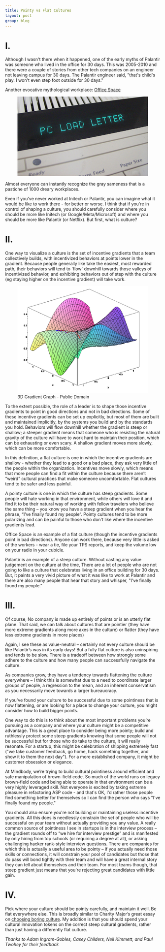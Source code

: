 ```yaml
---
title: Pointy vs Flat Cultures
layout: post
group: blog
---
```


# I.

Although I wasn't there when it happened, one of the early myths of Palantir was someone who lived in the office for 30 days. This was 2005-2010 and there were a couple of stories from other tech companies on an engineer not leaving campus for 30 days. The Palantir engineer said, "that's child's play. I won't even step foot outside for 30 days."

Another evocative mythological workplace: [Office Space](https://en.wikipedia.org/wiki/Office_Space)

<figure>
    <img src="/img/pc-load-letter.jpg" />
</figure>

Almost everyone can instantly recognize the gray sameness that is a pastiche of 1000 dreary workplaces.

Even if you've never worked at Initech or Palantir, you can imagine what it would be like to work there - for better or worse. I think that if you're in control of shaping a culture, you should carefully consider where you should be more like Initech (or Google/Meta/Microsoft) and where you should be more like Palantir (or Netflix). But first, what is culture?

# II.

One way to visualize a culture is the set of incentive gradients that a team collectively builds, with incentivized behaviors at points lower in the gradient. Because people generally like take the easiest, most rewarded path, their behaviors will tend to 'flow' downhill towards those valleys of incentivized behavior, and exhibiting behaviors out of step with the culture (eg staying higher on the incentive gradient) will take work.

<figure>
    <img src="/img/gradient_ascent.png" />
    <figcaption>3D Gradient Graph - Public Domain</figcaption>
</figure>

To the extent possible, the role of a leader is to shape those incentive gradients to point in good directions and not in bad directions. Some of these incentive gradients can be set up explicitly, but most of them are built and maintained implicitly, by the systems you build and by the standards you hold. Behaviors will flow downhill whether the gradient is steep or shallow; a steeper gradient means that someone who is resisting the natural gravity of the culture will have to work hard to maintain their position, which can be exhausting or even scary. A shallow gradient moves more slowly, which can be more comfortable.

In this definition, a flat culture is one in which the incentive gradients are shallow - whether they lead to a good or a bad place, they ask very little of the people within the organization. Incentives move slowly, which means that more people can find a fit within the culture because there aren’t “weird” cultural practices that make someone uncomfortable. Flat cultures tend to be safer and less painful.

A pointy culture is one in which the culture has steep gradients. Some people will hate working in that environment, while others will love it and find it to be their natural way of working with fellow travelers who believe the same thing – you know you have a steep gradient when you hear the phrase, “I’ve finally found my people”. Pointy cultures tend to be more polarizing and can be painful to those who don't like where the incentive gradients lead.

Office Space is an example of a flat culture (though the incentive gradients point in bad directions). Anyone can work there, because very little is asked of the workers - wear a tie, file your TPS reports, and keep the volume low on your radio in your cubicle.

Palantir is an example of a steep culture. Without casting any value judgement on the culture at the time, There are a lot of people who are not going to like a culture that celebrates living in an office building for 30 days. But, it paints a very vivid picture of what it was like to work at Palantir and there are also many people that hear that story and whisper, "I've finally found my people."

# III.

Of course, No company is made up entirely of points or is an utterly flat plane. That said, we can talk about cultures that are pointier (they have more extreme gradients along more axes in the culture) or flatter (they have less extreme gradients in more places)

Again, I see these as value-neutral – certainly not every culture should be like Palantir’s was in its early days! But a fully flat culture is also uninspiring and tends to be slow. There is a tradeoff between how strongly some adhere to the culture and how many people can successfully navigate the culture.

As companies grow, they have a tendency towards flattening the culture everywhere – I think this is somewhat due to a need to coordinate larger groups of people, a regression to the mean, and an inherent conservatism as you necessarily move towards a larger bureaucracy.

If you've found your culture to be successful due to some pointiness that is now flattening, or are looking for a place to change your culture, you might consider how to build bigger points.

One way to do this is to think about the most important problems you’re pursuing as a company and where your culture might be a competitive advantage. This is a great place to consider being more pointy; build and ruthlessly protect some steep gradients knowing that some people will not be successful but for those who do take to the culture, it will really resonate. For a startup, this might be celebration of shipping extremely fast ("we take customer feedback, go home, hack something together, and show it to them the next day"). For a more established company, it might be customer obsession or elegance.

At Mindbody, we’re trying to build cultural pointiness around efficient and safe manipulation of brown-field code. So much of the world runs on legacy brown-field code and being able to operate in that environment can be a very highly leveraged skill. Not everyone is excited by taking extreme pleasure in refactoring ASP code - and that's OK, I'd rather those people find something better for themselves so I can find the person who says "I've finally found my people."

You should also ensure you're not building or maintaining useless incentive gradients. All this does is needlessly constrain the set of people who will be successful on your team without actually providing you any value. A really common source of pointiness I see in startups is in the interview process – the gradient rounds off to “we hire for interview prestige” and is manifested by only hiring from top schools (or requiring a degree at all), or asking challenging hacker rank-style interview questions. There are companies for which this is actually a useful area to be pointy – if you actually need those skills or connections, it will constrain your pool of candidates but those that do pass will bond tightly with their team and will have a great internal story they can tell about themselves and their team. For most teams though, that steep gradient just means that you're rejecting great candidates with little gain.

# IV.

Pick where your culture should be pointy carefully, and maintain it well. Be flat everywhere else. This is broadly similar to Charity Major’s great essay on [choosing boring culture](https://charity.wtf/2023/05/01/choose-boring-technology-culture/). My addition is that you should spend your cultural innovation tokens on the correct steep cultural gradients, rather than just having a differently flat culture.

_Thanks to Adam Ingram-Gobles, Casey Childers, Neil Kimmett, and Paul Twohey for their feedback_

